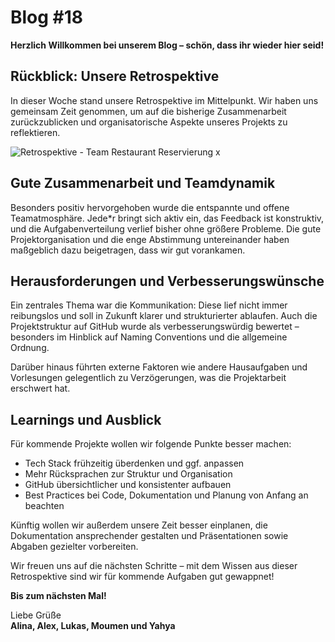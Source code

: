 # Blog #18
**Herzlich Willkommen bei unserem Blog – schön, dass ihr wieder hier seid!**

## Rückblick: Unsere Retrospektive

In dieser Woche stand unsere Retrospektive im Mittelpunkt. Wir haben uns gemeinsam Zeit genommen, um auf die bisherige Zusammenarbeit zurückzublicken und organisatorische Aspekte unseres Projekts zu reflektieren.


![Retrospektive - Team Restaurant Reservierung x](https://github.com/user-attachments/assets/3d5f2c45-e4a6-4dfa-80e8-91a44b7d596b)


## Gute Zusammenarbeit und Teamdynamik  
Besonders positiv hervorgehoben wurde die entspannte und offene Teamatmosphäre. Jede*r bringt sich aktiv ein, das Feedback ist konstruktiv, und die Aufgabenverteilung verlief bisher ohne größere Probleme. Die gute Projektorganisation und die enge Abstimmung untereinander haben maßgeblich dazu beigetragen, dass wir gut vorankamen.

## Herausforderungen und Verbesserungswünsche  
Ein zentrales Thema war die Kommunikation: Diese lief nicht immer reibungslos und soll in Zukunft klarer und strukturierter ablaufen. Auch die Projektstruktur auf GitHub wurde als verbesserungswürdig bewertet – besonders im Hinblick auf Naming Conventions und die allgemeine Ordnung.

Darüber hinaus führten externe Faktoren wie andere Hausaufgaben und Vorlesungen gelegentlich zu Verzögerungen, was die Projektarbeit erschwert hat.

## Learnings und Ausblick  
Für kommende Projekte wollen wir folgende Punkte besser machen:

- Tech Stack frühzeitig überdenken und ggf. anpassen  
- Mehr Rücksprachen zur Struktur und Organisation  
- GitHub übersichtlicher und konsistenter aufbauen  
- Best Practices bei Code, Dokumentation und Planung von Anfang an beachten  

Künftig wollen wir außerdem unsere Zeit besser einplanen, die Dokumentation ansprechender gestalten und Präsentationen sowie Abgaben gezielter vorbereiten.

Wir freuen uns auf die nächsten Schritte – mit dem Wissen aus dieser Retrospektive sind wir für kommende Aufgaben gut gewappnet!

**Bis zum nächsten Mal!**

Liebe Grüße  
**Alina, Alex, Lukas, Moumen und Yahya**
